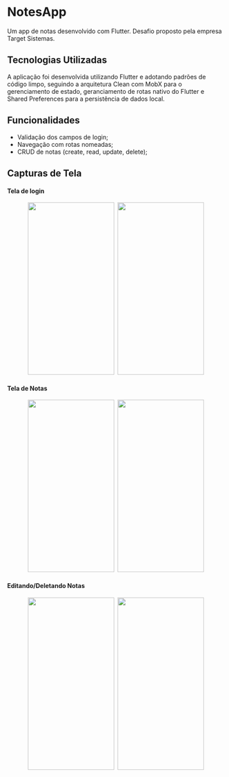 # NotesApp

Um app de notas desenvolvido com Flutter. Desafio proposto pela empresa Target Sistemas.

## Tecnologias Utilizadas

A aplicação foi desenvolvida utilizando Flutter e adotando padrões de código limpo, seguindo a arquitetura Clean com MobX para o gerenciamento de estado, geranciamento de rotas nativo do Flutter e Shared Preferences para a persistência de dados local.

## Funcionalidades

- Validação dos campos de login;
- Navegação com rotas nomeadas;
- CRUD de notas (create, read, update, delete);

## Capturas de Tela

#### Tela de login

<div align="center">
	<img width="200" height="400" src="./screenshots/mobile/login.png"/>
    <span style="padding-left:5px"></span>
    <img width="200" height="400" src="./screenshots/mobile/login_validation.png"/>
</div>

#### Tela de Notas

<div align="center">
	<img width="200" height="400" src="./screenshots/mobile/notes_empty.png"/>
    <span style="padding-left:5px"></span>
    <img width="200" height="400" src="./screenshots/mobile/notes.png"/>
</div>

#### Editando/Deletando Notas

<div align="center">
    <img width="200" height="400" src="./screenshots/mobile/editing.png"/>
    <span style="padding-left:5px"></span>
    <img width="200" height="400" src="./screenshots/mobile/delete_dialog.png"/>
</div>